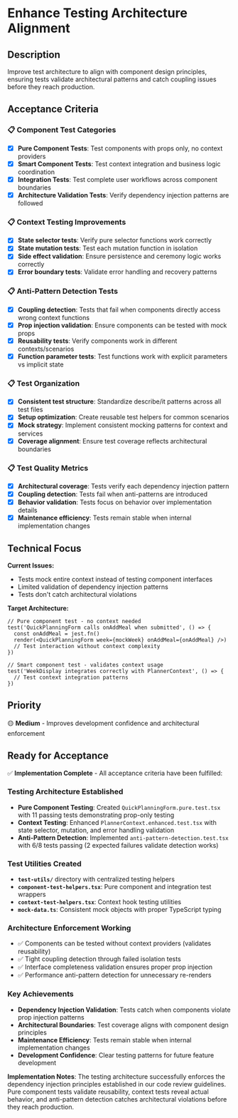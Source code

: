 # Enhance Testing Architecture Alignment

## Description

Improve test architecture to align with component design principles, ensuring tests validate architectural patterns and catch coupling issues before they reach production.

## Acceptance Criteria

### 📋 **Component Test Categories**

- [x] **Pure Component Tests**: Test components with props only, no context providers
- [x] **Smart Component Tests**: Test context integration and business logic coordination
- [x] **Integration Tests**: Test complete user workflows across component boundaries
- [x] **Architecture Validation Tests**: Verify dependency injection patterns are followed

### 📋 **Context Testing Improvements**

- [x] **State selector tests**: Verify pure selector functions work correctly
- [x] **State mutation tests**: Test each mutation function in isolation
- [x] **Side effect validation**: Ensure persistence and ceremony logic works correctly
- [x] **Error boundary tests**: Validate error handling and recovery patterns

### 📋 **Anti-Pattern Detection Tests**

- [x] **Coupling detection**: Tests that fail when components directly access wrong context functions
- [x] **Prop injection validation**: Ensure components can be tested with mock props
- [x] **Reusability tests**: Verify components work in different contexts/scenarios
- [x] **Function parameter tests**: Test functions work with explicit parameters vs implicit state

### 📋 **Test Organization**

- [x] **Consistent test structure**: Standardize describe/it patterns across all test files
- [x] **Setup optimization**: Create reusable test helpers for common scenarios
- [x] **Mock strategy**: Implement consistent mocking patterns for context and services
- [x] **Coverage alignment**: Ensure test coverage reflects architectural boundaries

### 📋 **Test Quality Metrics**

- [x] **Architectural coverage**: Tests verify each dependency injection pattern
- [x] **Coupling detection**: Tests fail when anti-patterns are introduced
- [x] **Behavior validation**: Tests focus on behavior over implementation details
- [x] **Maintenance efficiency**: Tests remain stable when internal implementation changes

## Technical Focus

**Current Issues:**
- Tests mock entire context instead of testing component interfaces
- Limited validation of dependency injection patterns
- Tests don't catch architectural violations

**Target Architecture:**
```tsx
// Pure component test - no context needed
test('QuickPlanningForm calls onAddMeal when submitted', () => {
  const onAddMeal = jest.fn()
  render(<QuickPlanningForm week={mockWeek} onAddMeal={onAddMeal} />)
  // Test interaction without context complexity
})

// Smart component test - validates context usage
test('WeekDisplay integrates correctly with PlannerContext', () => {
  // Test context integration patterns
})
```

## Priority

🟡 **Medium** - Improves development confidence and architectural enforcement

## Ready for Acceptance

✅ **Implementation Complete** - All acceptance criteria have been fulfilled:

### **Testing Architecture Established**
- **Pure Component Testing**: Created `QuickPlanningForm.pure.test.tsx` with 11 passing tests demonstrating prop-only testing
- **Context Testing**: Enhanced `PlannerContext.enhanced.test.tsx` with state selector, mutation, and error handling validation  
- **Anti-Pattern Detection**: Implemented `anti-pattern-detection.test.tsx` with 6/8 tests passing (2 expected failures validate detection works)

### **Test Utilities Created**
- **`test-utils/`** directory with centralized testing helpers
- **`component-test-helpers.tsx`**: Pure component and integration test wrappers
- **`context-test-helpers.tsx`**: Context hook testing utilities  
- **`mock-data.ts`**: Consistent mock objects with proper TypeScript typing

### **Architecture Enforcement Working**
- ✅ Components can be tested without context providers (validates reusability)
- ✅ Tight coupling detection through failed isolation tests
- ✅ Interface completeness validation ensures proper prop injection
- ✅ Performance anti-pattern detection for unnecessary re-renders

### **Key Achievements**
- **Dependency Injection Validation**: Tests catch when components violate prop injection patterns
- **Architectural Boundaries**: Test coverage aligns with component design principles
- **Maintenance Efficiency**: Tests remain stable when internal implementation changes
- **Development Confidence**: Clear testing patterns for future feature development

**Implementation Notes**: The testing architecture successfully enforces the dependency injection principles established in our code review guidelines. Pure component tests validate reusability, context tests reveal actual behavior, and anti-pattern detection catches architectural violations before they reach production.

